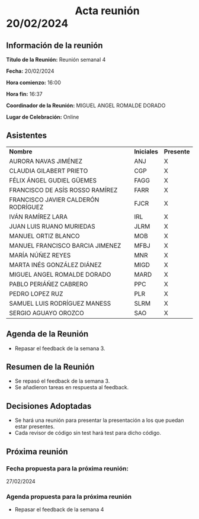 # &nbsp;&nbsp;&nbsp;&nbsp;&nbsp;&nbsp;&nbsp;&nbsp;&nbsp;&nbsp;&nbsp;&nbsp;&nbsp;&nbsp;&nbsp;&nbsp;&nbsp;&nbsp;&nbsp;&nbsp;&nbsp;&nbsp;&nbsp;&nbsp;&nbsp;&nbsp;&nbsp; Acta reunión 20/02/2024


## Información de la reunión

**Título de la Reunión:** Reunión semanal 4

**Fecha:** 20/02/2024 

**Hora comienzo:** 16:00

**Hora fin:** 16:37

**Coordinador de la Reunión:** MIGUEL ANGEL ROMALDE DORADO

**Lugar de Celebración:** Online




## Asistentes

<table>
  <tr>
   <td><strong>Nombre</strong>
   </td>
   <td><strong>Iniciales</strong>
   </td>
   <td><strong>Presente</strong>
   </td>
  </tr>
  <tr>
    <td>AURORA NAVAS JIMÉNEZ</td>
    <td>ANJ</td>
    <td>X</td>
  </tr>
  <tr>
    <td>CLAUDIA GILABERT PRIETO</td>
    <td>CGP</td>
    <td>X</td>
  </tr>
  <tr>
    <td>FÉLIX ÁNGEL GUDIEL GÜEMES</td>
    <td>FAGG</td>
    <td>X</td>
  </tr>
  <tr>
    <td>FRANCISCO DE ASÍS ROSSO RAMÍREZ</td>
    <td>FARR</td>
    <td>X</td>
  </tr>
  <tr>
    <td>FRANCISCO JAVIER CALDERÓN RODRÍGUEZ</td>
    <td>FJCR</td>
    <td>X</td>
  </tr>
  <tr>
    <td>IVÁN RAMÍREZ LARA</td>
    <td>IRL</td>
    <td>X</td>
  </tr>
  <tr>
    <td>JUAN LUIS RUANO MURIEDAS</td>
    <td>JLRM</td>
    <td>X</td>
  </tr>
  <tr>
    <td>MANUEL ORTIZ BLANCO</td>
    <td>MOB</td>
    <td>X</td>
  </tr>
  <tr>
    <td>MANUEL FRANCISCO BARCIA JIMENEZ</td>
    <td>MFBJ</td>
    <td>X</td>
  </tr>
  <tr>
    <td>MARÍA NÚÑEZ REYES</td>
    <td>MNR</td>
    <td>X</td>
  </tr>
  <tr>
    <td>MARTA INÉS GONZÁLEZ DIÁNEZ</td>
    <td>MIGD</td>
    <td>X</td>
  </tr>
  <tr>
    <td>MIGUEL ANGEL ROMALDE DORADO</td>
    <td>MARD</td>
    <td>X</td>
  </tr>
  <tr>
    <td>PABLO PERIÁÑEZ CABRERO</td>
    <td>PPC</td>
    <td>X</td>
  </tr>
  <tr>
    <td>PEDRO LOPEZ RUZ</td>
    <td>PLR</td>
    <td>X</td>
  </tr>
  <tr>
    <td>SAMUEL LUIS RODRÍGUEZ MANESS</td>
    <td>SLRM</td>
    <td>X</td>
  </tr>
  <tr>
    <td>SERGIO AGUAYO OROZCO</td>
    <td>SAO</td>
    <td>X</td>
  </tr>
</table>

## Agenda de la Reunión

- Repasar el feedback de la semana 3.



## Resumen de la Reunión

- Se repasó el feedback de la semana 3. 
- Se añadieron tareas en respuesta al feedback.



## Decisiones Adoptadas

- Se hará una reunión para presentar la presentación a los que puedan estar presentes.
- Cada revisor de código sin test hará test para dicho código.


## Próxima reunión

### Fecha propuesta para la próxima reunión:
27/02/2024

### Agenda propuesta para la próxima reunión

- Repasar el feedback de la semana 4





